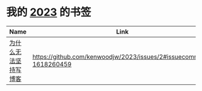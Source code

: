 # 我的 [2023](https://github.com/kenwoodjw/2023/issues/2) 的书签

| Name | Link | Add | Update | Has_file | 
 | ---- | ---- | ---- | ---- | ---- |
| [为什么无法坚持写博客](https://lutaonan.com/blog/reason-why-your-blog-is-not-alive/) | https://github.com/kenwoodjw/2023/issues/2#issuecomment-1618260459 | 2023-07-03 | 2023-07-03 | False |
